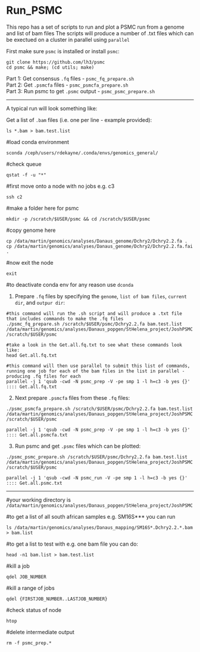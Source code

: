 # Run_PSMC

This repo has a set of scripts to run and plot a PSMC run from a genome and list of bam files
The scripts will produce a number of .txt files which can be exectued on a cluster in parallel using `parallel`

First make sure `psmc` is installed or install `psmc`:  
```
git clone https://github.com/lh3/psmc  
cd psmc && make; (cd utils; make)
```

Part 1: Get consensus `.fq` files - `psmc_fq_prepare.sh`  
Part 2: Get `.psmcfa` files - `psmc_psmcfa_prepare.sh`  
Part 3: Run psmc to get `.psmc` output - `psmc_psmc_prepare.sh`  

____

A typical run will look something like:  

Get a list of `.bam` files (i.e. one per line - example provided):  
```
ls *.bam > bam.test.list  
```

#load conda environment  
```
sconda /ceph/users/rdekayne/.conda/envs/genomics_general/
```

#check queue
```
qstat -f -u "*"
```  

#first move onto a node with no jobs e.g. c3
```
ssh c2
```  

#make a folder here for psmc
```
mkdir -p /scratch/$USER/psmc && cd /scratch/$USER/psmc
```  

#copy genome here
```
cp /data/martin/genomics/analyses/Danaus_genome/Dchry2/Dchry2.2.fa .
cp /data/martin/genomics/analyses/Danaus_genome/Dchry2/Dchry2.2.fa.fai .
```  

#now exit the node  
```
exit
```  

#to deactivate conda env for any reason use `dconda`

1. Prepare `.fq` files by specifying the `genome`, `list of bam files`, `current dir`, and `outpur dir`:  
```
#this command will run the .sh script and will produce a .txt file that includes commands to make the .fq files
./psmc_fq_prepare.sh /scratch/$USER/psmc/Dchry2.2.fa bam.test.list /data/martin/genomics/analyses/Danaus_popgen/StHelena_project/JoshPSMC /scratch/$USER/psmc 

#take a look in the Get.all.fq.txt to see what these commands look like:
head Get.all.fq.txt

#this command will then use parallel to submit this list of commands, running one job for each of the bam files in the list in parallel - producing .fq files for each
parallel -j 1 'qsub -cwd -N psmc_prep -V -pe smp 1 -l h=c3 -b yes {}' :::: Get.all.fq.txt  
```  

2. Next prepare `.psmcfa` files from these `.fq` files:  
```
./psmc_psmcfa_prepare.sh /scratch/$USER/psmc/Dchry2.2.fa bam.test.list /data/martin/genomics/analyses/Danaus_popgen/StHelena_project/JoshPSMC /scratch/$USER/psmc 

parallel -j 1 'qsub -cwd -N psmc_prep -V -pe smp 1 -l h=c3 -b yes {}' :::: Get.all.psmcfa.txt  
```  

3. Run psmc and get `.psmc` files which can be plotted:  
```
./psmc_psmc_prepare.sh /scratch/$USER/psmc/Dchry2.2.fa bam.test.list /data/martin/genomics/analyses/Danaus_popgen/StHelena_project/JoshPSMC /scratch/$USER/psmc 

parallel -j 1 'qsub -cwd -N psmc_run -V -pe smp 1 -l h=c3 -b yes {}' :::: Get.all.psmc.txt
```

___

#your working directory is `/data/martin/genomics/analyses/Danaus_popgen/StHelena_project/JoshPSMC`  

#to get a list of all south african samples e.g. SM16S*** you can run  
```
ls /data/martin/genomics/analyses/Danaus_mapping/SM16S*.Dchry2.2.*.bam > bam.list
```  

#to get a list to test with e.g. one bam file you can do:  
```
head -n1 bam.list > bam.test.list
```  

#kill a job  
```
qdel JOB_NUMBER
```  

#kill a range of jobs  
```
qdel {FIRSTJOB_NUMBER..LASTJOB_NUMBER}
```  

#check status of node  
```
htop
```  

#delete intermediate output  
```
rm -f psmc_prep.*
``` 
